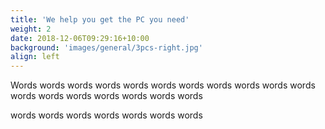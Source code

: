 ```yaml
---
title: 'We help you get the PC you need'
weight: 2
date: 2018-12-06T09:29:16+10:00
background: 'images/general/3pcs-right.jpg'
align: left
---
```


Words words words words words words words words words words words words words words words words words words 

words words words words words words words 
